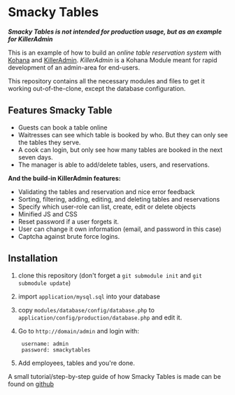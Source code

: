 Smacky Tables
=============
***Smacky Tables is not intended for production usage, but as an example for KillerAdmin***

This is an example of how to build an *online table reservation system* with [Kohana](http://kohanaframework.org) and [KillerAdmin](https://github.com/digibart/killeradmin). *KillerAdmin* is a Kohana Module meant for rapid development of an admin-area for end-users.

This repository contains all the necessary modules and files to get it working out-of-the-clone, except the database configuration.


Features Smacky Table
---------------------

* Guests can book a table online
* Waitresses can see which table is booked by who. But they can only see the tables they serve.
* A cook can login, but only see how many tables are booked in the next seven days.
* The manager is able to add/delete tables, users, and reservations.

**And the build-in KillerAdmin features:**

* Validating the tables and reservation and nice error feedback
* Sorting, filtering, adding, editing, and deleting tables and reservations
* Specify which user-role can list, create, edit or delete objects
* Minified JS and CSS
* Reset password if a user forgets it.
* User can change it own information (email, and password in this case)
* Captcha against brute force logins.



Installation
------------

1. clone this repository (don't forget a `git submodule init` and `git submodule update`)
2. import `application/mysql.sql` into your database
3. copy `modules/database/config/database.php` to `application/config/production/database.php` and edit it.
4. Go to `http://domain/admin` and login with:

		username: admin
		password: smackytables

5. Add employees, tables and you're done.


A small tutorial/step-by-step guide of how Smacky Tables is made can be found on [github](https://github.com/digibart/killeradmin/blob/3.2/develop/guide/killeradmin/tutorial.md)